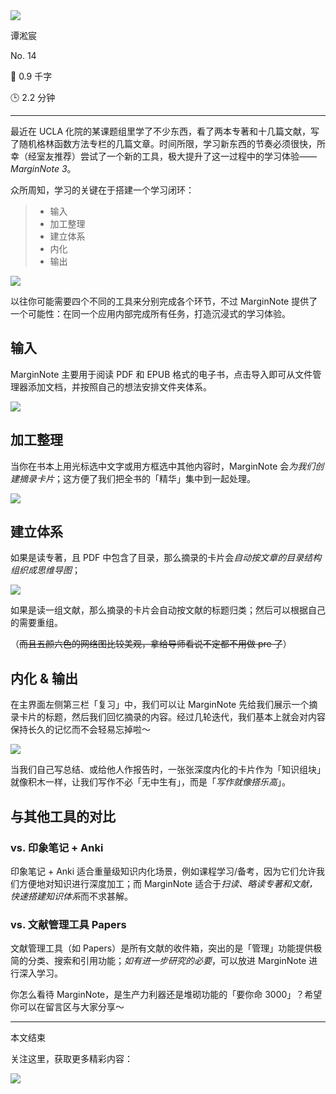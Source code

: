 <section id="frontmatter">
<section id="frontmatter-left">
<img id="avatar" src="https://tva1.sinaimg.cn/large/006y8mN6gy1g73qxb4k8xj30dw0dwgmu.jpg">
<p id="name">谭淞宸</p>
</section>
<section id="frontmatter-right">
<p id="number">No. 14</p>
<p id="word-count">📝 0.9 千字</p>
<p id="time-estimation">🕒 2.2 分钟</p>
</section>
</section>

---

最近在 UCLA 化院的某课题组里学了不少东西，看了两本专著和十几篇文献，写了随机格林函数方法专栏的几篇文章。时间所限，学习新东西的节奏必须很快，所幸（经室友推荐）尝试了一个新的工具，极大提升了这一过程中的学习体验——*MarginNote 3*。

众所周知，学习的关键在于搭建一个学习闭环：

> - 输入
> - 加工整理
> - 建立体系
> - 内化
> - 输出

![](http://img.candobear.com/2019-10-28-%E5%AD%A6%E4%B9%A0%E9%97%AD%E7%8E%AF.jpg)

以往你可能需要四个不同的工具来分别完成各个环节，不过 MarginNote 提供了一个可能性：在同一个应用内部完成所有任务，打造沉浸式的学习体验。

## 输入

MarginNote 主要用于阅读 PDF 和 EPUB 格式的电子书，点击导入即可从文件管理器添加文档，并按照自己的想法安排文件夹体系。

![](http://img.candobear.com/2019-10-28-223039.png)

## 加工整理

当你在书本上用光标选中文字或用方框选中其他内容时，MarginNote 会*为我们创建摘录卡片*；这方便了我们把全书的「精华」集中到一起处理。

![](http://img.candobear.com/2019-10-28-223207.png)

## 建立体系

如果是读专著，且 PDF 中包含了目录，那么摘录的卡片会*自动按文章的目录结构组织成思维导图*；

![](http://img.candobear.com/2019-10-28-223445.png)

如果是读一组文献，那么摘录的卡片会自动按文献的标题归类；然后可以根据自己的需要重组。

（~~而且五颜六色的网络图比较美观，拿给导师看说不定都不用做 pre 了~~）

## 内化 & 输出

在主界面左侧第三栏「复习」中，我们可以让 MarginNote 先给我们展示一个摘录卡片的标题，然后我们回忆摘录的内容。经过几轮迭代，我们基本上就会对内容保持长久的记忆而不会轻易忘掉啦～

![](http://img.candobear.com/2019-10-28-223953.png)

当我们自己写总结、或给他人作报告时，一张张深度内化的卡片作为「知识组块」就像积木一样，让我们写作不必「无中生有」，而是「*写作就像搭乐高*」。

## 与其他工具的对比

### vs. 印象笔记 + Anki

印象笔记 + Anki 适合重量级知识内化场景，例如课程学习/备考，因为它们允许我们方便地对知识进行深度加工；而 MarginNote 适合于*扫读、略读专著和文献，快速搭建知识体系*而不求甚解。

### vs. 文献管理工具 Papers

文献管理工具（如 Papers）是所有文献的收件箱，突出的是「管理」功能提供极简的分类、搜索和引用功能；*如有进一步研究的必要*，可以放进 MarginNote 进行深入学习。

你怎么看待 MarginNote，是生产力利器还是堆砌功能的「要你命 3000」？希望你可以在留言区与大家分享～

---

<section id="backmatter">
<p id="end">本文结束</p>
<p id="more">关注这里，获取更多精彩内容：</p>
<img src="https://tva1.sinaimg.cn/large/006y8mN6ly1g77q459r7nj30u00u0tae.jpg">
</section>